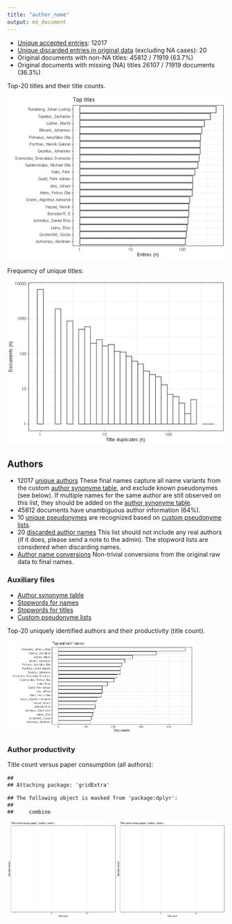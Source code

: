 ```yaml
---
title: "author_name"
output: md_document
---
```





* [Unique accepted entries](output.tables/author_name_accepted.csv): 12017
* [Unique discarded entries in original data](output.tables/author_name_discarded.csv) (excluding NA cases): 20
* Original documents with non-NA titles: 45812 / 71919 (63.7%)
* Original documents with missing (NA) titles 26107 / 71919 documents (36.3%)
 
 Top-20 titles and their title counts.
 
![plot of chunk summarytitle](figure/rmd_author_name_summarytitle-1.png)

Frequency of unique titles:
  
![plot of chunk uniquetitles](figure/rmd_author_name_uniquetitles-1.png)


## Authors

* 12017 [unique authors](output.tables/author_accepted.csv) These final names capture all name variants from the custom [author synonyme table](https://github.com/COMHIS/fennica/blob/master/inst/extdata/ambiguous-authors.csv), and exclude known pseudonymes (see below). If multiple names for the same author are still observed on this list, they should be added on the [author synonyme table](https://github.com/COMHIS/fennica/blob/master/inst/extdata/ambiguous-authors.csv).
 * 45812 documents have unambiguous author information (64%). 
 * 10 [unique pseudonymes](output.tables/pseudonyme_accepted.csv) are recognized based on [custom pseudonyme lists](https://github.com/COMHIS/fennica/blob/master/inst/extdata/names/pseudonymes/custom_pseudonymes.csv).
 * 20 [discarded author names](output.tables/author_discarded.csv) This list should not include any real authors (if it does, please send a note to the admin). The stopword lists are considered when discarding names.
 * [Author name conversions](output.tables/author_conversion_nontrivial.csv) Non-trivial conversions from the original raw data to final names.
 
### Auxiliary files

 * [Author synonyme table](https://github.com/COMHIS/fennica/blob/master/inst/extdata/ambiguous-authors.csv)
 * [Stopwords for names](https://github.com/COMHIS/fennica/blob/master/inst/extdata/stopwords_for_names.csv)
 * [Stopwords for titles](https://github.com/COMHIS/fennica/blob/master/inst/extdata/stopwords_titles.csv)
 * [Custom pseudonyme lists](https://github.com/COMHIS/fennica/blob/master/inst/extdata/names/pseudonymes/custom_pseudonymes.csv)
 
Top-20 uniquely identified authors and their productivity (title count).

<img src="figure/rmd_author_name_summaryauthorsnames-1.png" title="plot of chunk summaryauthorsnames" alt="plot of chunk summaryauthorsnames" width="430px" />


### Author productivity

Title count versus paper consumption (all authors):


```
## 
## Attaching package: 'gridExtra'
```

```
## The following object is masked from 'package:dplyr':
## 
##     combine
```

![plot of chunk authortitlespapers](figure/authortitlespapers-1.png)


